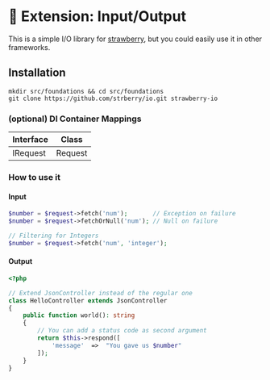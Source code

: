 # 🍓 Extension: Input/Output
This is a simple I/O library for [strawberry](https://github.com/elderguardian/strawberry), but you could easily use it in other frameworks.
## Installation
```
mkdir src/foundations && cd src/foundations
git clone https://github.com/strberry/io.git strawberry-io
```
### (optional) DI Container Mappings
| Interface | Class   |
|-----------|---------|
| IRequest  | Request |
### How to use it
#### Input
```php
$number = $request->fetch('num');       // Exception on failure
$number = $request->fetchOrNull('num'); // Null on failure

// Filtering for Integers
$number = $request->fetch('num', 'integer');
```
#### Output
```php
<?php

// Extend JsonController instead of the regular one
class HelloController extends JsonController
{
    public function world(): string
    {
        // You can add a status code as second argument
        return $this->respond([
            'message'  =>  "You gave us $number"
        ]);
    }
}
```